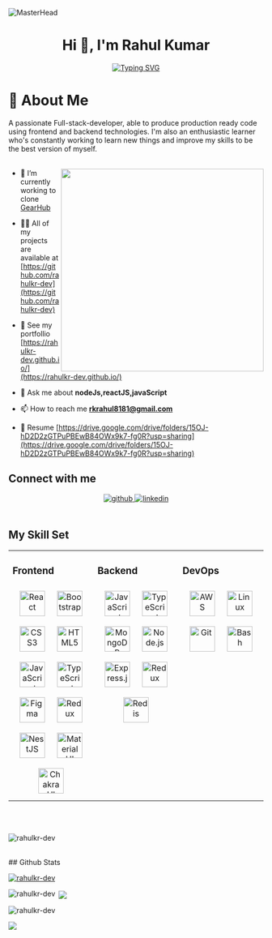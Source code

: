 ![MasterHead](https://camo.githubusercontent.com/ba9f3bd30647e352a3f5e1e45eb45c6ec7bad6155cd16aaedf4a426738da0ca5/68747470733a2f2f696e646f616e616c79746963612e636f6d2f7374617469632f696d616765732f62616e6e6572722e676966)
<div align="center" width=800>
<h1 align="center">Hi 👋, I'm Rahul Kumar</h1>
<p align="center">
<a href="https://git.io/typing-svg"><img src="https://readme-typing-svg.demolab.com?font=Fira+Code&size=24&duration=4000&pause=1000&color=orange&background=FFFFFF00&width=700&height=51&lines=Full+Stack+Web+Developer;Team+Player;Fast+Learner;Always+Learning+New+Things" alt="Typing SVG" /></a>
</p>
</div>



# 💫 About Me

A passionate Full-stack-developer, able to produce production ready code using frontend and backend technologies. I'm also an enthusiastic learner who's constantly working to learn new things and improve my skills to be the best version of myself.
<br><br>

  <!-- <img width=300 src="https://user-images.githubusercontent.com/103633895/199169126-abefac15-252d-462c-a9f2-b3a8a2107e1c.gif" /> -->
<img width=400 align="right" src="https://user-images.githubusercontent.com/103633895/199169557-09510a17-823c-4444-af1c-ea298421dc28.gif" />

- 🔭 I’m currently working to clone [GearHub](https://github.com/rahulkr-dev/GearHub-e-commerce)

- 👨‍💻 All of my projects are available at [https://github.com/rahulkr-dev](https://github.com/rahulkr-dev)

- 📝 See my portfollio [https://rahulkr-dev.github.io/](https://rahulkr-dev.github.io/)

- 💬 Ask me about **nodeJs,reactJS,javaScript**

- 📫 How to reach me **rkrahul8181@gmail.com**

- 📄 Resume [https://drive.google.com/drive/folders/15OJ-hD2D2zGTPuPBEwB84OWx9k7-fg0R?usp=sharing](https://drive.google.com/drive/folders/15OJ-hD2D2zGTPuPBEwB84OWx9k7-fg0R?usp=sharing)


## Connect with me  
<div align="center">
<a href="https://github.com/rahulkr-dev" target="_blank">
<img src=https://img.shields.io/badge/github-%2324292e.svg?&style=for-the-badge&logo=github&logoColor=white alt=github style="margin-bottom: 5px;" />
</a>
<a href="https://linkedin.com/in/https://www.linkedin.com/in/rahul-kumar-850b39232/" target="_blank">
<img src=https://img.shields.io/badge/linkedin-%231E77B5.svg?&style=for-the-badge&logo=linkedin&logoColor=white alt=linkedin style="margin-bottom: 5px;" />
</a>  
</div>  
  
<br/>  

## My Skill Set  
<table><tr><td valign="top" width="33%">



### Frontend  
<div align="center">  
<a href="https://reactjs.org/" target="_blank"><img style="margin: 10px" src="https://profilinator.rishav.dev/skills-assets/react-original-wordmark.svg" alt="React" height="50" /></a>  
<a href="https://getbootstrap.com/docs/3.4/javascript/" target="_blank"><img style="margin: 10px" src="https://profilinator.rishav.dev/skills-assets/bootstrap-plain.svg" alt="Bootstrap" height="50" /></a>  
<a href="https://www.w3schools.com/css/" target="_blank"><img style="margin: 10px" src="https://profilinator.rishav.dev/skills-assets/css3-original-wordmark.svg" alt="CSS3" height="50" /></a>  
<a href="https://en.wikipedia.org/wiki/HTML5" target="_blank"><img style="margin: 10px" src="https://profilinator.rishav.dev/skills-assets/html5-original-wordmark.svg" alt="HTML5" height="50" /></a>  
<a href="https://www.javascript.com/" target="_blank"><img style="margin: 10px" src="https://profilinator.rishav.dev/skills-assets/javascript-original.svg" alt="JavaScript" height="50" /></a>  
<a href="https://www.typescriptlang.org/" target="_blank"><img style="margin: 10px" src="https://profilinator.rishav.dev/skills-assets/typescript-original.svg" alt="TypeScript" height="50" /></a>  
<a href="https://www.figma.com/" target="_blank"><img style="margin: 10px" src="https://profilinator.rishav.dev/skills-assets/figma-icon.svg" alt="Figma" height="50" /></a>  
<a href="https://redux.js.org/" target="_blank"><img style="margin: 10px" src="https://profilinator.rishav.dev/skills-assets/redux-original.svg" alt="Redux" height="50" /></a>  
<a href="https://nestjs.com/" target="_blank"><img style="margin: 10px" src="https://profilinator.rishav.dev/skills-assets/nestjs.svg" alt="NestJS" height="50" /></a>  
<a href="https://mui.com/" target="_blank"><img style="margin: 10px" src="https://profilinator.rishav.dev/skills-assets/mui.png" alt="Material UI" height="50" /></a>  
<a href="https://chakra-ui.com/" target="_blank"><img style="margin: 10px" src="https://profilinator.rishav.dev/skills-assets/chakraui.png" alt="Chakra UI" height="50" /></a>  
</div>

</td><td valign="top" width="33%">



### Backend  
<div align="center">  
<a href="https://www.javascript.com/" target="_blank"><img style="margin: 10px" src="https://profilinator.rishav.dev/skills-assets/javascript-original.svg" alt="JavaScript" height="50" /></a>  
<a href="https://www.typescriptlang.org/" target="_blank"><img style="margin: 10px" src="https://profilinator.rishav.dev/skills-assets/typescript-original.svg" alt="TypeScript" height="50" /></a>  
<a href="https://www.mongodb.com/" target="_blank"><img style="margin: 10px" src="https://profilinator.rishav.dev/skills-assets/mongodb-original-wordmark.svg" alt="MongoDB" height="50" /></a>  
<a href="https://nodejs.org/" target="_blank"><img style="margin: 10px" src="https://profilinator.rishav.dev/skills-assets/nodejs-original-wordmark.svg" alt="Node.js" height="50" /></a>  
<a href="https://expressjs.com/" target="_blank"><img style="margin: 10px" src="https://profilinator.rishav.dev/skills-assets/express-original-wordmark.svg" alt="Express.js" height="50" /></a>  
<a href="https://redux.js.org/" target="_blank"><img style="margin: 10px" src="https://profilinator.rishav.dev/skills-assets/redux-original.svg" alt="Redux" height="50" /></a>  
<a href="https://redis.io/" target="_blank"><img style="margin: 10px" src="https://profilinator.rishav.dev/skills-assets/redis-original-wordmark.svg" alt="Redis" height="50" /></a>  
</div>

</td><td valign="top" width="33%">



### DevOps  
<div align="center">  
<a href="https://aws.amazon.com/" target="_blank"><img style="margin: 10px" src="https://profilinator.rishav.dev/skills-assets/amazonwebservices-original-wordmark.svg" alt="AWS" height="50" /></a>  
<a href="https://aws.amazon.com/" target="_blank"><img style="margin: 10px" src="https://profilinator.rishav.dev/skills-assets/linux-original.svg" alt="Linux" height="50" /></a>  
<a href="https://github.com/" target="_blank"><img style="margin: 10px" src="https://profilinator.rishav.dev/skills-assets/git-scm-icon.svg" alt="Git" height="50" /></a>  
<a href="https://www.gnu.org/software/bash/" target="_blank"><img style="margin: 10px" src="https://profilinator.rishav.dev/skills-assets/gnu_bash-icon.svg" alt="Bash" height="50" /></a>  
</div>

</td></tr></table>  

<br/>  



  

<br/>  

<p align="left"> <img src="https://komarev.com/ghpvc/?username=rahulkr-dev&label=Profile%20views&color=0e75b6&style=flat" alt="rahulkr-dev" /> </p>
<br/>
## Github Stats   

<p align="left"> <a href="https://github.com/ryo-ma/github-profile-trophy"><img src="https://github-profile-trophy.vercel.app/?username=rahulkr-dev" alt="rahulkr-dev" /></a> </p>

<p><img align="left" src="https://github-readme-stats.vercel.app/api/top-langs?username=rahulkr-dev&show_icons=truecount_private=true&locale=en&layout=compact" alt="rahulkr-dev" /></p>

<p>&nbsp;<img src="https://github-readme-stats.vercel.app/api?username=rahulkr-dev&show_icons=true&count_private=true&hide_border=true" align="center" /></p>

<p align="left"><img align="center" src="https://github-readme-streak-stats.herokuapp.com/?user=rahulkr-dev&" alt="rahulkr-dev" /></p>

<p align="left">
<a href="https://github.com/rahulkr-dev"><span>
<img align="center" src="https://github-profile-summary-cards.vercel.app/api/cards/profile-details?username=rahulkr-dev&theme=dracula" />
</span></a> </p>
